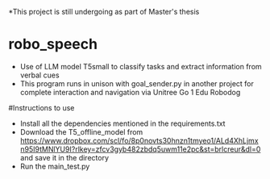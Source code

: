 *This project is still undergoing as part of Master's thesis
# robo_speech
- Use of LLM model T5small to classify tasks and extract information from verbal cues
- This program runs in unison with goal_sender.py in another project for complete interaction and navigation via Unitree Go 1 Edu Robodog


#Instructions to use
- Install all the dependencies mentioned in the requirements.txt
- Download the T5_offline_model from https://www.dropbox.com/scl/fo/8p0novts30hnzn1tmyeo1/ALd4XhLjmxn95I9tMNlYU9I?rlkey=zfcv3gyb482zbdq5uwm11e2pc&st=brlcreur&dl=0 and save it in the directory
- Run the main_test.py

  
